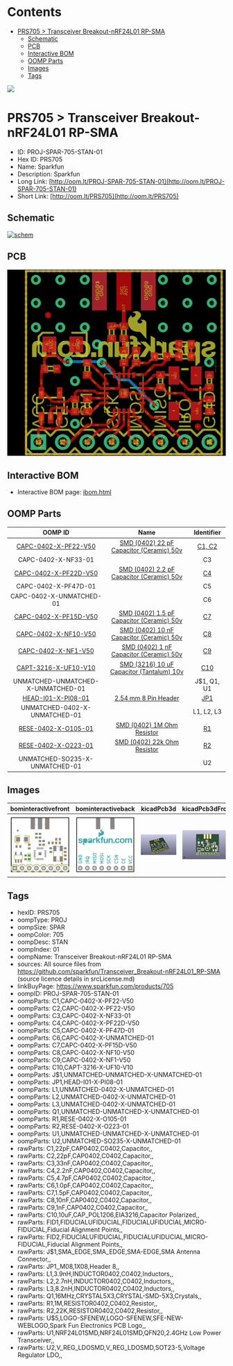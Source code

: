 



Contents
========

* [PRS705 > Transceiver Breakout-nRF24L01 RP-SMA](#prs705--transceiver-breakout-nrf24l01-rp-sma)
	* [Schematic](#schematic)
	* [PCB](#pcb)
	* [Interactive BOM](#interactive-bom)
	* [OOMP Parts](#oomp-parts)
	* [Images](#images)
	* [Tags](#tags)
  
![][im]
# PRS705 > Transceiver Breakout-nRF24L01 RP-SMA

- ID: PROJ-SPAR-705-STAN-01
- Hex ID: PRS705
- Name: Sparkfun
- Description: Sparkfun
- Long Link: [http://oom.lt/PROJ-SPAR-705-STAN-01](http://oom.lt/PROJ-SPAR-705-STAN-01)
- Short Link: [http://oom.lt/PRS705](http://oom.lt/PRS705)

## Schematic
  
[![schem](eagleSchemImage.png)](eagleSchemImage.png)
## PCB
  
[![pcb](eagleImage.png)](eagleImage.png)
## Interactive BOM

- Interactive BOM page: [ibom.html](https://htmlpreview.github.io/?https://github.com/oomlout/oomlout_OOMP_projects/blob/main/PROJ-SPAR-705-STAN-01/kicad/bom/ibom.html)

## OOMP Parts
  

|OOMP ID|Name|Identifier|
| :---: | :---: | :---: |
|[CAPC-0402-X-PF22-V50](https://github.com/oomlout/oomlout_OOMP_parts/tree/main/CAPC-0402-X-PF22-V50/)|[SMD (0402) 22 pF Capacitor (Ceramic) 50v](https://github.com/oomlout/oomlout_OOMP_parts/tree/main/CAPC-0402-X-PF22-V50/)|[C1, C2](https://github.com/oomlout/oomlout_OOMP_parts/tree/main/CAPC-0402-X-PF22-V50/)|
|CAPC-0402-X-NF33-01||C3|
|[CAPC-0402-X-PF22D-V50](https://github.com/oomlout/oomlout_OOMP_parts/tree/main/CAPC-0402-X-PF22D-V50/)|[SMD (0402) 2.2 pF Capacitor (Ceramic) 50v](https://github.com/oomlout/oomlout_OOMP_parts/tree/main/CAPC-0402-X-PF22D-V50/)|[C4](https://github.com/oomlout/oomlout_OOMP_parts/tree/main/CAPC-0402-X-PF22D-V50/)|
|CAPC-0402-X-PF47D-01||C5|
|CAPC-0402-X-UNMATCHED-01||C6|
|[CAPC-0402-X-PF15D-V50](https://github.com/oomlout/oomlout_OOMP_parts/tree/main/CAPC-0402-X-PF15D-V50/)|[SMD (0402) 1.5 pF Capacitor (Ceramic) 50v](https://github.com/oomlout/oomlout_OOMP_parts/tree/main/CAPC-0402-X-PF15D-V50/)|[C7](https://github.com/oomlout/oomlout_OOMP_parts/tree/main/CAPC-0402-X-PF15D-V50/)|
|[CAPC-0402-X-NF10-V50](https://github.com/oomlout/oomlout_OOMP_parts/tree/main/CAPC-0402-X-NF10-V50/)|[SMD (0402) 10 nF Capacitor (Ceramic) 50v](https://github.com/oomlout/oomlout_OOMP_parts/tree/main/CAPC-0402-X-NF10-V50/)|[C8](https://github.com/oomlout/oomlout_OOMP_parts/tree/main/CAPC-0402-X-NF10-V50/)|
|[CAPC-0402-X-NF1-V50](https://github.com/oomlout/oomlout_OOMP_parts/tree/main/CAPC-0402-X-NF1-V50/)|[SMD (0402) 1 nF Capacitor (Ceramic) 50v](https://github.com/oomlout/oomlout_OOMP_parts/tree/main/CAPC-0402-X-NF1-V50/)|[C9](https://github.com/oomlout/oomlout_OOMP_parts/tree/main/CAPC-0402-X-NF1-V50/)|
|[CAPT-3216-X-UF10-V10](https://github.com/oomlout/oomlout_OOMP_parts/tree/main/CAPT-3216-X-UF10-V10/)|[SMD (3216) 10 uF Capacitor (Tantalum) 10v](https://github.com/oomlout/oomlout_OOMP_parts/tree/main/CAPT-3216-X-UF10-V10/)|[C10](https://github.com/oomlout/oomlout_OOMP_parts/tree/main/CAPT-3216-X-UF10-V10/)|
|UNMATCHED-UNMATCHED-X-UNMATCHED-01||J$1, Q1, U1|
|[HEAD-I01-X-PI08-01](https://github.com/oomlout/oomlout_OOMP_parts/tree/main/HEAD-I01-X-PI08-01/)|[2.54 mm 8 Pin Header](https://github.com/oomlout/oomlout_OOMP_parts/tree/main/HEAD-I01-X-PI08-01/)|[JP1](https://github.com/oomlout/oomlout_OOMP_parts/tree/main/HEAD-I01-X-PI08-01/)|
|UNMATCHED-0402-X-UNMATCHED-01||L1, L2, L3|
|[RESE-0402-X-O105-01](https://github.com/oomlout/oomlout_OOMP_parts/tree/main/RESE-0402-X-O105-01/)|[SMD (0402) 1M Ohm Resistor](https://github.com/oomlout/oomlout_OOMP_parts/tree/main/RESE-0402-X-O105-01/)|[R1](https://github.com/oomlout/oomlout_OOMP_parts/tree/main/RESE-0402-X-O105-01/)|
|[RESE-0402-X-O223-01](https://github.com/oomlout/oomlout_OOMP_parts/tree/main/RESE-0402-X-O223-01/)|[SMD (0402) 22k Ohm Resistor](https://github.com/oomlout/oomlout_OOMP_parts/tree/main/RESE-0402-X-O223-01/)|[R2](https://github.com/oomlout/oomlout_OOMP_parts/tree/main/RESE-0402-X-O223-01/)|
|UNMATCHED-SO235-X-UNMATCHED-01||U2|

## Images
  
  

|bominteractivefront|bominteractiveback|kicadPcb3d|kicadPcb3dFront|kicadPcb3dBack|kicadSchem|eagleImage|eagleSchemImage|pcbdraw|pcbdrawback|
| :---: | :---: | :---: | :---: | :---: | :---: | :---: | :---: | :---: | :---: |
|[![bominteractivefront](bomFront_140.png)](bomFront.png)|[![bominteractiveback](bomBack_140.png)](bomBack.png)|[![kicadPcb3d](kicadPcb3d_140.png)](kicadPcb3d.png)|[![kicadPcb3dFront](kicadPcb3dFront_140.png)](kicadPcb3dFront.png)|[![kicadPcb3dBack](kicadPcb3dBack_140.png)](kicadPcb3dBack.png)|[![kicadSchem](kicadSchem_140.png)](kicadSchem.png)|[![eagleImage](eagleImage_140.png)](eagleImage.png)|[![eagleSchemImage](eagleSchemImage_140.png)](eagleSchemImage.png)|[![pcbdraw](pcbdraw_140.png)](pcbdraw.png)|[![pcbdrawback](pcbdrawBack_140.png)](pcbdrawBack.png)|

## Tags

- hexID: PRS705
- oompType: PROJ
- oompSize: SPAR
- oompColor: 705
- oompDesc: STAN
- oompIndex: 01
- oompName: Transceiver Breakout-nRF24L01 RP-SMA
- sources: All source files from https://github.com/sparkfun/Transceiver_Breakout-nRF24L01_RP-SMA (source licence details in srcLicense.md)
- linkBuyPage: https://www.sparkfun.com/products/705
- oompID: PROJ-SPAR-705-STAN-01
- oompParts: C1,CAPC-0402-X-PF22-V50
- oompParts: C2,CAPC-0402-X-PF22-V50
- oompParts: C3,CAPC-0402-X-NF33-01
- oompParts: C4,CAPC-0402-X-PF22D-V50
- oompParts: C5,CAPC-0402-X-PF47D-01
- oompParts: C6,CAPC-0402-X-UNMATCHED-01
- oompParts: C7,CAPC-0402-X-PF15D-V50
- oompParts: C8,CAPC-0402-X-NF10-V50
- oompParts: C9,CAPC-0402-X-NF1-V50
- oompParts: C10,CAPT-3216-X-UF10-V10
- oompParts: J$1,UNMATCHED-UNMATCHED-X-UNMATCHED-01
- oompParts: JP1,HEAD-I01-X-PI08-01
- oompParts: L1,UNMATCHED-0402-X-UNMATCHED-01
- oompParts: L2,UNMATCHED-0402-X-UNMATCHED-01
- oompParts: L3,UNMATCHED-0402-X-UNMATCHED-01
- oompParts: Q1,UNMATCHED-UNMATCHED-X-UNMATCHED-01
- oompParts: R1,RESE-0402-X-O105-01
- oompParts: R2,RESE-0402-X-O223-01
- oompParts: U1,UNMATCHED-UNMATCHED-X-UNMATCHED-01
- oompParts: U2,UNMATCHED-SO235-X-UNMATCHED-01
- rawParts: C1,22pF,CAP0402,C0402,Capacitor,,
- rawParts: C2,22pF,CAP0402,C0402,Capacitor,,
- rawParts: C3,33nF,CAP0402,C0402,Capacitor,,
- rawParts: C4,2.2nF,CAP0402,C0402,Capacitor,,
- rawParts: C5,4.7pF,CAP0402,C0402,Capacitor,,
- rawParts: C6,1.0pF,CAP0402,C0402,Capacitor,,
- rawParts: C7,1.5pF,CAP0402,C0402,Capacitor,,
- rawParts: C8,10nF,CAP0402,C0402,Capacitor,,
- rawParts: C9,1nF,CAP0402,C0402,Capacitor,,
- rawParts: C10,10uF,CAP_POL1206,EIA3216,Capacitor Polarized,,
- rawParts: FID1,FIDUCIALUFIDUCIAL,FIDUCIALUFIDUCIAL,MICRO-FIDUCIAL,Fiducial Alignment Points,,
- rawParts: FID2,FIDUCIALUFIDUCIAL,FIDUCIALUFIDUCIAL,MICRO-FIDUCIAL,Fiducial Alignment Points,,
- rawParts: J$1,SMA_EDGE,SMA_EDGE,SMA-EDGE,SMA Antenna Connector,,
- rawParts: JP1,,M08,1X08,Header 8,,
- rawParts: L1,3.9nH,INDUCTOR0402,C0402,Inductors,,
- rawParts: L2,2.7nH,INDUCTOR0402,C0402,Inductors,,
- rawParts: L3,8.2nH,INDUCTOR0402,C0402,Inductors,,
- rawParts: Q1,16MHz,CRYSTAL5X3,CRYSTAL-SMD-5X3,Crystals,,
- rawParts: R1,1M,RESISTOR0402,C0402,Resistor,,
- rawParts: R2,22K,RESISTOR0402,C0402,Resistor,,
- rawParts: U$5,LOGO-SFENEW,LOGO-SFENEW,SFE-NEW-WEBLOGO,Spark Fun Electronics PCB Logo,,
- rawParts: U1,NRF24L01SMD,NRF24L01SMD,QFN20,2.4GHz Low Power Transceiver,,
- rawParts: U2,V_REG_LDOSMD,V_REG_LDOSMD,SOT23-5,Voltage Regulator LDO,,



[im]: kicadPcb3d_450.png
